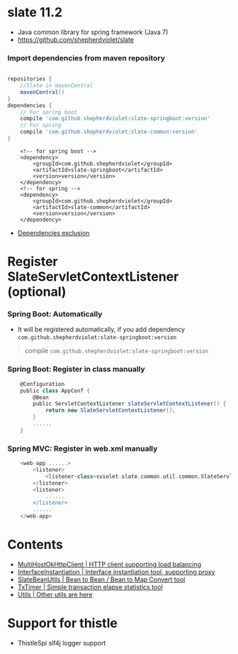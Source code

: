 # slate 11.2
* Java common library for spring framework (Java 7)
* https://github.com/shepherdviolet/slate

### Import dependencies from maven repository

```gradle

repositories {
    //Slate in mavenCentral
    mavenCentral()
}
dependencies {
    // For spring boot
    compile 'com.github.shepherdviolet:slate-springboot:version'
    // For spring
    compile 'com.github.shepherdviolet:slate-common:version'
}

```

```maven
    <!-- for spring boot -->
    <dependency>
        <groupId>com.github.shepherdviolet</groupId>
        <artifactId>slate-springboot</artifactId>
        <version>version</version>
    </dependency>
    <!-- for spring -->
    <dependency>
        <groupId>com.github.shepherdviolet</groupId>
        <artifactId>slate-common</artifactId>
        <version>version</version>
    </dependency>
```

* [Dependencies exclusion](https://github.com/shepherdviolet/slate/blob/master/docs/dependencies-exclusion.md)

# Register SlateServletContextListener (optional)

### Spring Boot: Automatically

* It will be registered automatically, if you add dependency `com.github.shepherdviolet:slate-springboot:version`

> compile `com.github.shepherdviolet:slate-springboot:version`

### Spring Boot: Register in class manually

```gradle
    @Configuration
    public class AppConf {
        @Bean
        public ServletContextListener slateServletContextListener() {
            return new SlateServletContextListener();
        }
        ......
    }
```

### Spring MVC: Register in web.xml manually

```gradle
    <web-app ......>
        <listener>
            <listener-class>sviolet.slate.common.util.common.SlateServletContextListener</listener-class>
        </listener>
        <listener>
            ......
        </listener>
        ......
    </web-app>
```

# Contents

* [MultiHostOkHttpClient | HTTP client supporting load balancing](https://github.com/shepherdviolet/slate/blob/master/docs/loadbalance/guide.md)
* [InterfaceInstantiation | Interface instantiation tool, supporting proxy](https://github.com/shepherdviolet/slate/blob/master/docs/interfaceinst/guide.md)
* [SlateBeanUtils | Bean to Bean / Bean to Map Convert tool](https://github.com/shepherdviolet/slate/blob/master/docs/beanutils/guide.md)
* [TxTimer | Simple transaction elapse statistics tool](https://github.com/shepherdviolet/slate/blob/master/docs/txtimer/guide.md)
* [Utils | Other utils are here](https://github.com/shepherdviolet/slate/tree/develop/slate-common/src/main/java/sviolet/slate/common/util)

# Support for thistle

* ThistleSpi slf4j logger support
